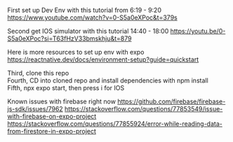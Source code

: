 First set up Dev Env with this tutorial from 6:19 - 9:20
https://www.youtube.com/watch?v=0-S5a0eXPoc&t=379s

Second get IOS simulator with this tutorial 14:40 - 18:00
https://youtu.be/0-S5a0eXPoc?si=T63fHzV33bmskhju&t=879

Here is more resources to set up env with expo
https://reactnative.dev/docs/environment-setup?guide=quickstart

Third, clone this repo  <br />
Fourth, CD into cloned repo and install dependencies with npm install  <br />
Fifth, npx expo start, then press i for IOS


Known issues with firebase right now
https://github.com/firebase/firebase-js-sdk/issues/7962
https://stackoverflow.com/questions/77853549/issue-with-firebase-on-expo-project
https://stackoverflow.com/questions/77855924/error-while-reading-data-from-firestore-in-expo-project
